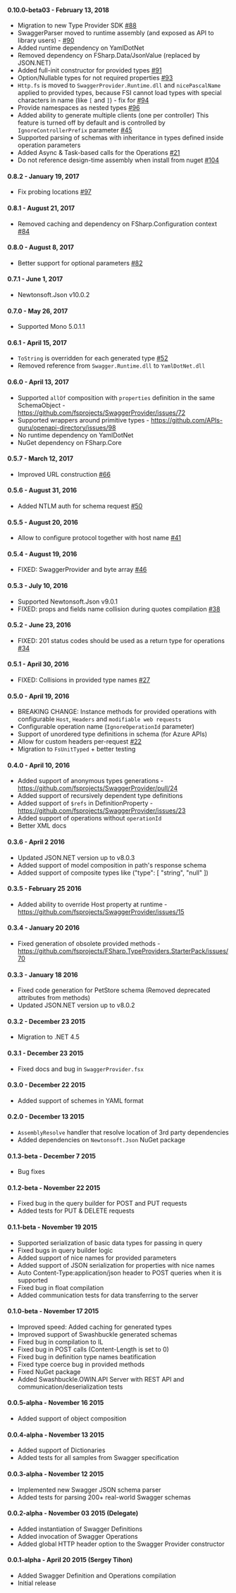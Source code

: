 #### 0.10.0-beta03 - February 13, 2018
- Migration to new Type Provider SDK [#88](https://github.com/fsprojects/SwaggerProvider/pull/88)
- SwaggerParser moved to runtime assembly (and exposed as API to library users) - [#90](https://github.com/fsprojects/SwaggerProvider/pull/90) 
- Added runtime dependency on YamlDotNet
- Removed dependency on FSharp.Data/JsonValue (replaced by JSON.NET)
- Added full-init constructor for provided types [#91](https://github.com/fsprojects/SwaggerProvider/pull/91)
- Option/Nullable types for not required properties [#93](https://github.com/fsprojects/SwaggerProvider/pull/93)
- `Http.fs` is moved to `SwaggerProvider.Runtime.dll` and `nicePascalName` applied to provided types, because FSI cannot load types with special characters in name (like `[` and `]`) - fix for [#94](https://github.com/fsprojects/SwaggerProvider/issues/94)
- Provide namespaces as nested types [#96](https://github.com/fsprojects/SwaggerProvider/issues/96)
- Added ability to generate multiple clients (one per controller) This feature is turned off by default and is controlled by `IgnoreControllerPrefix` parameter [#45](https://github.com/fsprojects/SwaggerProvider/issues/45#issuecomment-240554229)
- Supported parsing of schemas with inheritance in types defined inside operation parameters
- Added Async & Task-based calls for the Operations [#21](https://github.com/fsprojects/SwaggerProvider/issues/21)
- Do not reference design-time assembly when install from nuget [#104](https://github.com/fsprojects/SwaggerProvider/pull/104)

#### 0.8.2 - January 19, 2017
* Fix probing locations [#97](https://github.com/fsprojects/SwaggerProvider/pull/97)

#### 0.8.1 - August 21, 2017
* Removed caching and dependency on FSharp.Configuration context [#84](https://github.com/fsprojects/SwaggerProvider/issues/84)

#### 0.8.0 - August 8, 2017
* Better support for optional parameters [#82](https://github.com/fsprojects/SwaggerProvider/issues/82)

#### 0.7.1 - June 1, 2017
* Newtonsoft.Json v10.0.2

#### 0.7.0 - May 26, 2017
* Supported Mono 5.0.1.1

#### 0.6.1 - April 15, 2017
* `ToString` is overridden for each generated type [#52](https://github.com/fsprojects/SwaggerProvider/issues/52)
* Removed reference from `Swagger.Runtime.dll` to `YamlDotNet.dll`

#### 0.6.0 - April 13, 2017
* Supported `allOf` composition with `properties` definition in the same SchemaObject - https://github.com/fsprojects/SwaggerProvider/issues/72
* Supported wrappers around primitive types - https://github.com/APIs-guru/openapi-directory/issues/98
* No runtime dependency on YamlDotNet
* NuGet dependency on FSharp.Core

#### 0.5.7 - March 12, 2017
- Improved URL construction [#66](https://github.com/fsprojects/SwaggerProvider/pull/66)

#### 0.5.6 - August 31, 2016
- Added NTLM auth for schema request [#50](https://github.com/fsprojects/SwaggerProvider/issues/50)

#### 0.5.5 - August 20, 2016
- Allow to configure protocol together with host name [#41](https://github.com/fsprojects/SwaggerProvider/issues/41)

#### 0.5.4 - August 19, 2016
- FIXED: SwaggerProvider and byte array [#46](https://github.com/fsprojects/SwaggerProvider/issues/46)

#### 0.5.3 - July 10, 2016
- Supported Newtonsoft.Json v9.0.1
- FIXED: props and fields name collision during quotes compilation [#38](https://github.com/fsprojects/SwaggerProvider/pull/38)

#### 0.5.2 - June 23, 2016
- FIXED: 201 status codes should be used as a return type for operations [#34](https://github.com/fsprojects/SwaggerProvider/issues/34)

#### 0.5.1 - April 30, 2016
- FIXED: Collisions in provided type names [#27](https://github.com/fsprojects/SwaggerProvider/issues/27)

#### 0.5.0 - April 19, 2016
- BREAKING CHANGE: Instance methods for provided operations with configurable `Host`, `Headers` and `modifiable web requests`
- Configurable operation name (`IgnoreOperationId` parameter)
- Support of unordered type definitions in schema (for Azure APIs)
- Allow for custom headers per-request [#22](https://github.com/fsprojects/SwaggerProvider/issues/22)
- Migration to `FsUnitTyped` + better testing

#### 0.4.0 - April 10, 2016
- Added support of anonymous types generations - https://github.com/fsprojects/SwaggerProvider/pull/24
- Added support of recursively dependent type definitions
- Added support of `$refs` in DefinitionProperty - https://github.com/fsprojects/SwaggerProvider/issues/23
- Added support of operations without `operationId`
- Better XML docs

#### 0.3.6 - April 2 2016
* Updated JSON.NET version up to v8.0.3
* Added support of model composition in path's response schema
* Added support of composite types like ("type": [ "string", "null" ])

#### 0.3.5 - February 25 2016
* Added ability to override Host property at runtime - https://github.com/fsprojects/SwaggerProvider/issues/15

#### 0.3.4 - January 20 2016
* Fixed generation of obsolete provided methods - https://github.com/fsprojects/FSharp.TypeProviders.StarterPack/issues/70

#### 0.3.3 - January 18 2016
* Fixed code generation for PetStore schema (Removed deprecated attributes from methods)
* Updated JSON.NET version up to v8.0.2

#### 0.3.2 - December 23 2015
* Migration to .NET 4.5

#### 0.3.1 - December 23 2015
* Fixed docs and bug in `SwaggerProvider.fsx`

#### 0.3.0 - December 22 2015
* Added support of schemes in YAML format

#### 0.2.0 - December 13 2015
* `AssemblyResolve` handler that resolve location of 3rd party dependencies
* Added dependencies on `Newtonsoft.Json` NuGet package

#### 0.1.3-beta - December 7 2015
* Bug fixes

#### 0.1.2-beta - November 22 2015
* Fixed bug in the query builder for POST and PUT requests
* Added tests for PUT & DELETE requests

#### 0.1.1-beta - November 19 2015
* Supported serialization of basic data types for passing in query
* Fixed bugs in query builder logic
* Added support of nice names for provided parameters
* Added support of JSON serialization for properties with nice names
* Auto Content-Type:application/json header to POST queries when it is supported
* Fixed bug in float compilation
* Added communication tests for data transferring to the server

#### 0.1.0-beta - November 17 2015
* Improved speed: Added caching for generated types
* Improved support of Swashbuckle generated schemas
* Fixed bug in compilation to IL
* Fixed bug in POST calls (Content-Length is set to 0)
* Fixed bug in definition type names beatification
* Fixed type coerce bug in provided methods
* Fixed NuGet package
* Added Swashbuckle.OWIN.API Server with REST API and communication/deserialization tests

#### 0.0.5-alpha - November 16 2015
* Added support of object composition

#### 0.0.4-alpha - November 13 2015
* Added support of Dictionaries
* Added tests for all samples from Swagger specification

#### 0.0.3-alpha - November 12 2015
* Implemented new Swagger JSON schema parser
* Added tests for parsing 200+ real-world Swagger schemas

#### 0.0.2-alpha - November 03 2015 (Delegate)
* Added instantiation of Swagger Definitions
* Added invocation of Swagger Operations
* Added global HTTP header option to the Swagger Provider constructor

#### 0.0.1-alpha - April 20 2015 (Sergey Tihon)
* Added Swagger Definition and Operations compilation
* Initial release
